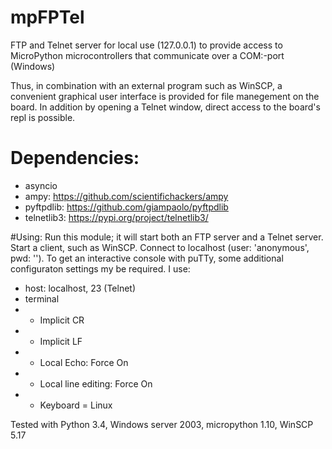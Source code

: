 # mpFPTel
FTP and Telnet server for local use (127.0.0.1) to provide access to MicroPython microcontrollers that communicate over a COM:-port (Windows)

Thus, in combination with an external
program such as WinSCP, a convenient graphical user interface
is provided for file manegement on the board.
In addition by opening a Telnet window, direct access to
the board's repl is possible.


# Dependencies:
*    asyncio
*   ampy:             https://github.com/scientifichackers/ampy
*    pyftpdlib:        https://github.com/giampaolo/pyftpdlib
*    telnetlib3:       https://pypi.org/project/telnetlib3/ 

#Using:
Run this module; it will start both an FTP server and a 
    Telnet server. Start a client, such as WinSCP. 
    Connect to localhost (user: 'anonymous', pwd: '').
    To get an interactive console with puTTy, some additional
    configuraton settings my be required. I use:
- host: localhost, 23 (Telnet)
- terminal
- - Implicit CR
- - Implicit LF
- - Local Echo: Force On
- - Local line editing: Force On 
- - Keyboard = Linux
    
Tested with Python 3.4, Windows server 2003, micropython 1.10, WinSCP 5.17